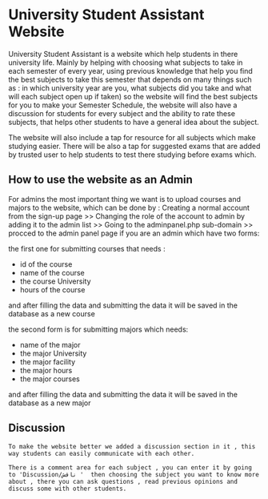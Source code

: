 <h1>University Student Assistant Website</h1>
University Student Assistant is a website which help students in there university life. Mainly by helping with choosing what subjects to take in each semester of every year, using previous knowledge that help you find the best subjects to take this semester that depends on many things such as : in which university year are you, what subjects did you take and what will each subject open up if taken) so the website will find the best subjects for you to make your Semester Schedule, the website will also have a discussion for students for every subject and the ability to rate these subjects, that helps other students to have a general idea about the subject.

The website will also include a tap for resource for all subjects which make studying easier.
There will be also a tap for suggested exams that are added by trusted user to help students to test there studying before exams which.

<h2> How to use the website as an Admin</h2>
For admins the most important thing we want is to upload courses and majors to the website, which can be done by : Creating a normal account from the sign-up page  >>  Changing the role of the account to admin by adding it to the admin list >> Going to the adminpanel.php sub-domain >> procced to the admin panel page if you are an admin which have two forms:

the first one for submitting courses that needs :
- id of the course
- name of the course
- the course University
- hours of the course

and after filling the data and submitting the data it will be saved in the database as a new course

the second form is for submitting majors which needs:
- name of the major
- the major University
- the major facility
- the major hours
- the major courses

and after filling the data and submitting the data it will be saved in the database as a new major


<h2>Discussion</h2>

	To make the website better we added a discussion section in it , this way students can easily communicate with each other.

	There is a comment area for each subject , you can enter it by going to 'Discussion/ناقش '  then choosing the subject you want to know more about , there you can ask questions , read previous opinions and discuss some with other students.

